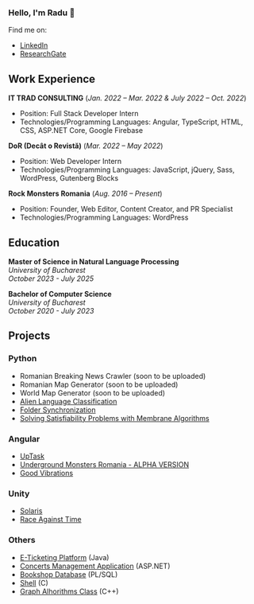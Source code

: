 ### Hello, I'm Radu 👋

Find me on:
- [LinkedIn](https://www.linkedin.com/in/radu-ioan-mihai/)
- [ResearchGate](https://www.researchgate.net/profile/Radu-Ioan-Mihai)

## Work Experience

**IT TRAD CONSULTING**
(*Jan. 2022 – Mar. 2022 & July 2022 – Oct. 2022*)
- Position: Full Stack Developer Intern
- Technologies/Programming Languages: Angular, TypeScript, HTML, CSS, ASP.NET Core, Google Firebase

**DoR (Decât o Revistă)**
(*Mar. 2022 – May 2022*)
- Position: Web Developer Intern
- Technologies/Programming Languages: JavaScript, jQuery, Sass, WordPress, Gutenberg Blocks 

**Rock Monsters Romania**
(*Aug. 2016 – Present*)
- Position: Founder, Web Editor, Content Creator, and PR Specialist
- Technologies/Programming Languages: WordPress

## Education

**Master of Science in Natural Language Processing** \
*University of Bucharest* \
*October 2023 - July 2025*  

**Bachelor of Computer Science** \
*University of Bucharest* \
*October 2020 - July 2023* 

## Projects

### Python
- Romanian Breaking News Crawler (soon to be uploaded)
- Romanian Map Generator (soon to be uploaded)
- World Map Generator (soon to be uploaded)
- [Alien Language Classification](https://github.com/rimihai2001/UniBuc-FMI/tree/main/2nd%20Year/IA%20-%20Artificial%20Intelligence/ML/Kaggle)
- [Folder Synchronization](https://github.com/rimihai2001/folder-sync)
- [Solving Satisfiability Problems with Membrane Algorithms](https://github.com/rimihai2001/MFIS-QEPS/blob/main/QEPS.ipynb)

### Angular
- [UpTask](https://github.com/rimihai2001/UpTask)
- [Underground Monsters Romania - ALPHA VERSION](https://github.com/rimihai2001/UMR-Angular)
- [Good Vibrations](https://github.com/rimihai2001/Good-Vibrations)

### Unity
- [Solaris](https://github.com/rimihai2001/Solaris)
- [Race Against Time](https://github.com/rimihai2001/Game-Dev-3DRunner)

### Others
- [E-Ticketing Platform](https://github.com/rimihai2001/E-Ticketing_Platform_PAO) (Java)
- [Concerts Management Application](https://github.com/rimihai2001/Concerts-DAW) (ASP.NET)
- [Bookshop Database](https://github.com/rimihai2001/UniBuc-FMI/tree/main/2nd%20Year/SGBD%20-%20Database%20Management%20System/Project) (PL/SQL)
- [Shell](https://github.com/rimihai2001/UniBuc-FMI/blob/main/2nd%20Year/SO%20-%20Operating%20Systems/Project/Shell_Version2.c) (C)
- [Graph Alhorithms Class](https://github.com/rimihai2001/UniBuc-FMI/blob/main/2nd%20Year/AF%20-%20Fundamental%20Algorithms/Homework/Algorithms.cpp) (C++)



<!--
**rimihai2001/rimihai2001** is a ✨ _special_ ✨ repository because its `README.md` (this file) appears on your GitHub profile.

Here are some ideas to get you started:

- 🔭 I’m currently working on ...
- 🌱 I’m currently learning ...
- 👯 I’m looking to collaborate on ...
- 🤔 I’m looking for help with ...
- 💬 Ask me about ...
- 📫 How to reach me: ...
- 😄 Pronouns: ...
- ⚡ Fun fact: ...
-->
